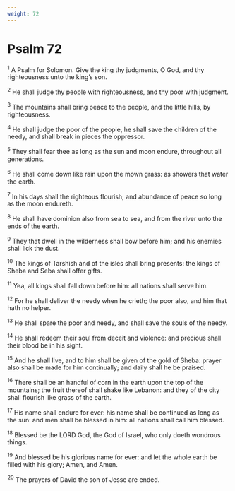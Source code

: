 ```yaml
---
weight: 72
---
```


# Psalm 72

<sup>1</sup> A Psalm for Solomon. Give the king thy judgments, O God, and thy righteousness unto the king’s son. 

<sup>2</sup> He shall judge thy people with righteousness, and thy poor with judgment. 

<sup>3</sup> The mountains shall bring peace to the people, and the little hills, by righteousness. 

<sup>4</sup> He shall judge the poor of the people, he shall save the children of the needy, and shall break in pieces the oppressor. 

<sup>5</sup> They shall fear thee as long as the sun and moon endure, throughout all generations. 

<sup>6</sup> He shall come down like rain upon the mown grass: as showers that water the earth. 

<sup>7</sup> In his days shall the righteous flourish; and abundance of peace so long as the moon endureth. 

<sup>8</sup> He shall have dominion also from sea to sea, and from the river unto the ends of the earth. 

<sup>9</sup> They that dwell in the wilderness shall bow before him; and his enemies shall lick the dust. 

<sup>10</sup> The kings of Tarshish and of the isles shall bring presents: the kings of Sheba and Seba shall offer gifts. 

<sup>11</sup> Yea, all kings shall fall down before him: all nations shall serve him. 

<sup>12</sup> For he shall deliver the needy when he crieth; the poor also, and him that hath no helper. 

<sup>13</sup> He shall spare the poor and needy, and shall save the souls of the needy. 

<sup>14</sup> He shall redeem their soul from deceit and violence: and precious shall their blood be in his sight. 

<sup>15</sup> And he shall live, and to him shall be given of the gold of Sheba: prayer also shall be made for him continually; and daily shall he be praised. 

<sup>16</sup> There shall be an handful of corn in the earth upon the top of the mountains; the fruit thereof shall shake like Lebanon: and they of the city shall flourish like grass of the earth. 

<sup>17</sup> His name shall endure for ever: his name shall be continued as long as the sun: and men shall be blessed in him: all nations shall call him blessed. 

<sup>18</sup> Blessed be the LORD God, the God of Israel, who only doeth wondrous things. 

<sup>19</sup> And blessed be his glorious name for ever: and let the whole earth be filled with his glory; Amen, and Amen. 

<sup>20</sup> The prayers of David the son of Jesse are ended. 


